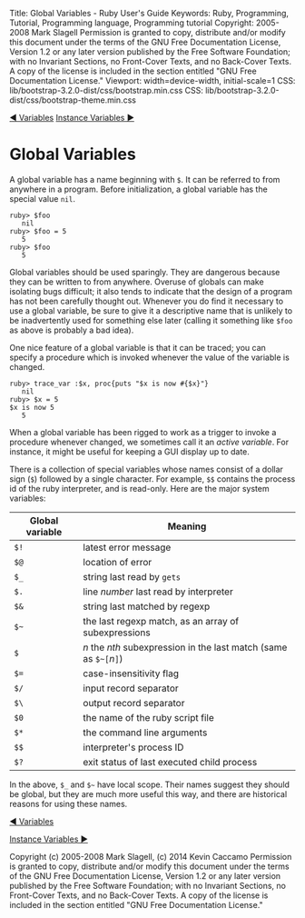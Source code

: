 Title: Global Variables - Ruby User's Guide
Keywords: Ruby, Programming, Tutorial, Programming language, Programming tutorial
Copyright: 2005-2008 Mark Slagell
           Permission is granted to copy, distribute and/or modify this document under the terms of the GNU Free Documentation License, Version 1.2 or any later version published by the Free Software Foundation; with no Invariant Sections, no Front-Cover Texts, and no Back-Cover Texts.
           A copy of the license is included in the section entitled "GNU Free Documentation License."
Viewport: width=device-width, initial-scale=1
CSS: lib/bootstrap-3.2.0-dist/css/bootstrap.min.css
CSS: lib/bootstrap-3.2.0-dist/css/bootstrap-theme.min.css

<div class="container">
<!-- Previous page -->
<a href="variables.html" class="btn btn-default">&#9668; Variables</a>
<!-- Next page -->
<a href="instancevars.html" class="btn btn-default">Instance Variables &#9658;</a>

Global Variables
================

A global variable has a name beginning with `$`.  It
can be referred to from anywhere in a program.  Before
initialization, a global variable has the special value
`nil`.

    ruby> $foo
       nil
    ruby> $foo = 5
       5
    ruby> $foo
       5

Global variables should be used sparingly.  They are dangerous
because they can be written to from anywhere.  Overuse of globals
can make isolating bugs difficult; it also tends to indicate that the
design of a program has not been carefully thought out.  Whenever
you do find it necessary to use a global variable, be sure to give it
a descriptive name that is unlikely to be inadvertently used for
something else later (calling it something like `$foo` as
above is probably a bad idea).

One nice feature of a global variable is that it can be traced; you
can specify a procedure which is invoked whenever the value of the
variable is changed.

    ruby> trace_var :$x, proc{puts "$x is now #{$x}"}
       nil
    ruby> $x = 5
    $x is now 5
       5

When a global variable has been rigged to work as a trigger to invoke
a procedure whenever changed, we sometimes call it an *active
variable*.  For instance, it might be useful for keeping a GUI
display up to date.

There is a collection of special variables whose names consist of a
dollar sign (`$`) followed by a single character.  For example,
`$$` contains the process id of the ruby interpreter, and is
read-only.  Here are the major system variables:

| Global variable | Meaning                                                   |
|-----------------|-----------------------------------------------------------|
| `$!` | latest error message                                                 |
| `$@` | location of error                                                    |
| `$_` | string last read by `gets`                                           |
| `$.` | line *number* last read by interpreter                               |
| `$&` | string last matched by regexp                                        |
| `$~` | the last regexp match, as an array of subexpressions                 |
| `$`  | *n*  the *nth* subexpression in the last match (same as `$~[`*n*`]`) |
| `$=` | case-insensitivity flag                                              |
| `$/` | input record separator                                               |
| `$\` | output record separator                                              |
| `$0` | the name of the ruby script file                                     |
| `$*` | the command line arguments                                           |
| `$$` | interpreter's process ID                                             |
| `$?` | exit status of last executed child process                           |

In the above, `$_` and `$~` have local scope.
Their names suggest they should be global, but they are much more
useful this way, and there are historical reasons for using these
names.

<!-- Previous page -->
<a href="variables.html" class="btn btn-default">&#9668; Variables</a>
<!-- Next page -->
<a href="instancevars.html" class="btn btn-default">Instance Variables &#9658;</a>

Copyright (c) 2005-2008 Mark Slagell, (c) 2014 Kevin Caccamo
Permission is granted to copy, distribute and/or modify this document under the terms of the GNU Free Documentation License, Version 1.2 or any later version published by the Free Software Foundation; with no Invariant Sections, no Front-Cover Texts, and no Back-Cover Texts.
A copy of the license is included in the section entitled "GNU Free Documentation License."

</div>
<script src="lib/jquery-1.11.1.min.js"></script>
<script src="lib/bootstrap-3.2.0-dist/js/bootstrap.min.js"></script>
<script src="kbdnav.js"></script>
